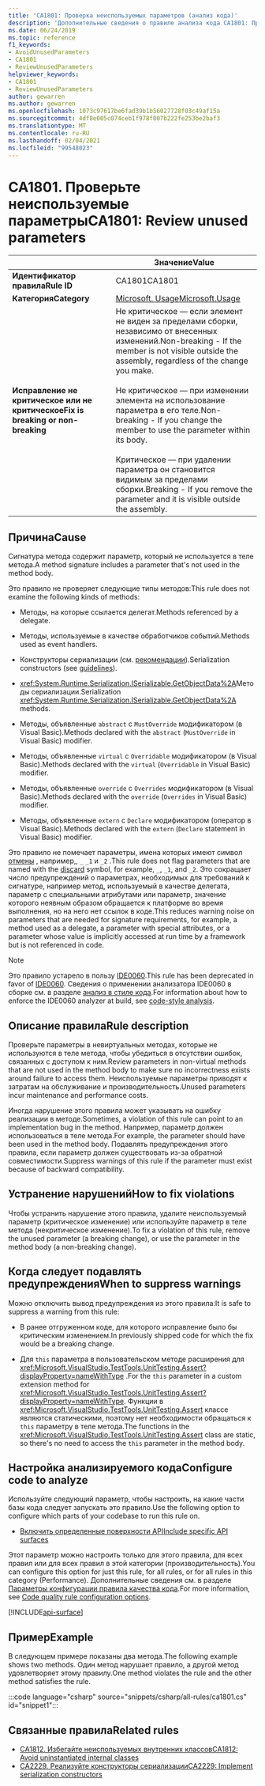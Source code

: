 ```yaml
---
title: 'CA1801: Проверка неиспользуемых параметров (анализ кода)'
description: 'Дополнительные сведения о правиле анализа кода CA1801: Проверка неиспользуемых параметров'
ms.date: 06/24/2019
ms.topic: reference
f1_keywords:
- AvoidUnusedParameters
- CA1801
- ReviewUnusedParameters
helpviewer_keywords:
- CA1801
- ReviewUnusedParameters
author: gewarren
ms.author: gewarren
ms.openlocfilehash: 1073c97617be6fad39b1b56027728f03c49af15a
ms.sourcegitcommit: 4df8e005c074ceb1f978f007b222fe253be2baf3
ms.translationtype: MT
ms.contentlocale: ru-RU
ms.lasthandoff: 02/04/2021
ms.locfileid: "99548023"
---
```

# <a name="ca1801-review-unused-parameters"></a><span data-ttu-id="cd32b-103">CA1801. Проверьте неиспользуемые параметры</span><span class="sxs-lookup"><span data-stu-id="cd32b-103">CA1801: Review unused parameters</span></span>

| | <span data-ttu-id="cd32b-104">Значение</span><span class="sxs-lookup"><span data-stu-id="cd32b-104">Value</span></span> |
|-|-|
| <span data-ttu-id="cd32b-105">**Идентификатор правила**</span><span class="sxs-lookup"><span data-stu-id="cd32b-105">**Rule ID**</span></span> |<span data-ttu-id="cd32b-106">CA1801</span><span class="sxs-lookup"><span data-stu-id="cd32b-106">CA1801</span></span>|
| <span data-ttu-id="cd32b-107">**Категория**</span><span class="sxs-lookup"><span data-stu-id="cd32b-107">**Category**</span></span> |[<span data-ttu-id="cd32b-108">Microsoft. Usage</span><span class="sxs-lookup"><span data-stu-id="cd32b-108">Microsoft.Usage</span></span>](usage-warnings.md)|
| <span data-ttu-id="cd32b-109">**Исправление не критическое или не критическое**</span><span class="sxs-lookup"><span data-stu-id="cd32b-109">**Fix is breaking or non-breaking**</span></span> |<span data-ttu-id="cd32b-110">Не критическое — если элемент не виден за пределами сборки, независимо от внесенных изменений.</span><span class="sxs-lookup"><span data-stu-id="cd32b-110">Non-breaking - If the member is not visible outside the assembly, regardless of the change you make.</span></span><br/><br/><span data-ttu-id="cd32b-111">Не критическое — при изменении элемента на использование параметра в его теле.</span><span class="sxs-lookup"><span data-stu-id="cd32b-111">Non-breaking - If you change the member to use the parameter within its body.</span></span><br/><br/><span data-ttu-id="cd32b-112">Критическое — при удалении параметра он становится видимым за пределами сборки.</span><span class="sxs-lookup"><span data-stu-id="cd32b-112">Breaking - If you remove the parameter and it is visible outside the assembly.</span></span>|

## <a name="cause"></a><span data-ttu-id="cd32b-113">Причина</span><span class="sxs-lookup"><span data-stu-id="cd32b-113">Cause</span></span>

<span data-ttu-id="cd32b-114">Сигнатура метода содержит параметр, который не используется в теле метода.</span><span class="sxs-lookup"><span data-stu-id="cd32b-114">A method signature includes a parameter that's not used in the method body.</span></span>

<span data-ttu-id="cd32b-115">Это правило не проверяет следующие типы методов:</span><span class="sxs-lookup"><span data-stu-id="cd32b-115">This rule does not examine the following kinds of methods:</span></span>

- <span data-ttu-id="cd32b-116">Методы, на которые ссылается делегат.</span><span class="sxs-lookup"><span data-stu-id="cd32b-116">Methods referenced by a delegate.</span></span>

- <span data-ttu-id="cd32b-117">Методы, используемые в качестве обработчиков событий.</span><span class="sxs-lookup"><span data-stu-id="cd32b-117">Methods used as event handlers.</span></span>

- <span data-ttu-id="cd32b-118">Конструкторы сериализации (см. [рекомендации](../../../standard/serialization/serialization-guidelines.md#runtime-serialization)).</span><span class="sxs-lookup"><span data-stu-id="cd32b-118">Serialization constructors (see [guidelines](../../../standard/serialization/serialization-guidelines.md#runtime-serialization)).</span></span>

- <span data-ttu-id="cd32b-119"><xref:System.Runtime.Serialization.ISerializable.GetObjectData%2A>Методы сериализации.</span><span class="sxs-lookup"><span data-stu-id="cd32b-119">Serialization <xref:System.Runtime.Serialization.ISerializable.GetObjectData%2A> methods.</span></span>

- <span data-ttu-id="cd32b-120">Методы, объявленные `abstract` с `MustOverride` модификатором (в Visual Basic).</span><span class="sxs-lookup"><span data-stu-id="cd32b-120">Methods declared with the `abstract` (`MustOverride` in Visual Basic) modifier.</span></span>

- <span data-ttu-id="cd32b-121">Методы, объявленные `virtual` с `Overridable` модификатором (в Visual Basic).</span><span class="sxs-lookup"><span data-stu-id="cd32b-121">Methods declared with the `virtual` (`Overridable` in Visual Basic) modifier.</span></span>

- <span data-ttu-id="cd32b-122">Методы, объявленные `override` с `Overrides` модификатором (в Visual Basic).</span><span class="sxs-lookup"><span data-stu-id="cd32b-122">Methods declared with the `override` (`Overrides` in Visual Basic) modifier.</span></span>

- <span data-ttu-id="cd32b-123">Методы, объявленные `extern` с `Declare` модификатором (оператор в Visual Basic).</span><span class="sxs-lookup"><span data-stu-id="cd32b-123">Methods declared with the `extern` (`Declare` statement in Visual Basic) modifier.</span></span>

<span data-ttu-id="cd32b-124">Это правило не помечает параметры, имена которых имеют символ [отмены](../../../csharp/discards.md) , например,, `_` `_1` и `_2` .</span><span class="sxs-lookup"><span data-stu-id="cd32b-124">This rule does not flag parameters that are named with the [discard](../../../csharp/discards.md) symbol, for example, `_`, `_1`, and `_2`.</span></span> <span data-ttu-id="cd32b-125">Это сокращает число предупреждений о параметрах, необходимых для требований к сигнатуре, например метод, используемый в качестве делегата, параметр с специальными атрибутами или параметр, значение которого неявным образом обращается к платформе во время выполнения, но на него нет ссылок в коде.</span><span class="sxs-lookup"><span data-stu-id="cd32b-125">This reduces warning noise on parameters that are needed for signature requirements, for example, a method used as a delegate, a parameter with special attributes, or a parameter whose value is implicitly accessed at run time by a framework but is not referenced in code.</span></span>

> [!NOTE]
> <span data-ttu-id="cd32b-126">Это правило устарело в пользу [IDE0060](../style-rules/ide0060.md).</span><span class="sxs-lookup"><span data-stu-id="cd32b-126">This rule has been deprecated in favor of [IDE0060](../style-rules/ide0060.md).</span></span> <span data-ttu-id="cd32b-127">Сведения о применении анализатора IDE0060 в сборке см. в разделе [анализ в стиле кода](../overview.md#code-style-analysis).</span><span class="sxs-lookup"><span data-stu-id="cd32b-127">For information about how to enforce the IDE0060 analyzer at build, see [code-style analysis](../overview.md#code-style-analysis).</span></span>

## <a name="rule-description"></a><span data-ttu-id="cd32b-128">Описание правила</span><span class="sxs-lookup"><span data-stu-id="cd32b-128">Rule description</span></span>

<span data-ttu-id="cd32b-129">Проверьте параметры в невиртуальных методах, которые не используются в теле метода, чтобы убедиться в отсутствии ошибок, связанных с доступом к ним.</span><span class="sxs-lookup"><span data-stu-id="cd32b-129">Review parameters in non-virtual methods that are not used in the method body to make sure no incorrectness exists around failure to access them.</span></span> <span data-ttu-id="cd32b-130">Неиспользуемые параметры приводят к затратам на обслуживание и производительность.</span><span class="sxs-lookup"><span data-stu-id="cd32b-130">Unused parameters incur maintenance and performance costs.</span></span>

<span data-ttu-id="cd32b-131">Иногда нарушение этого правила может указывать на ошибку реализации в методе.</span><span class="sxs-lookup"><span data-stu-id="cd32b-131">Sometimes, a violation of this rule can point to an implementation bug in the method.</span></span> <span data-ttu-id="cd32b-132">Например, параметр должен использоваться в теле метода.</span><span class="sxs-lookup"><span data-stu-id="cd32b-132">For example, the parameter should have been used in the method body.</span></span> <span data-ttu-id="cd32b-133">Подавлять предупреждения этого правила, если параметр должен существовать из-за обратной совместимости.</span><span class="sxs-lookup"><span data-stu-id="cd32b-133">Suppress warnings of this rule if the parameter must exist because of backward compatibility.</span></span>

## <a name="how-to-fix-violations"></a><span data-ttu-id="cd32b-134">Устранение нарушений</span><span class="sxs-lookup"><span data-stu-id="cd32b-134">How to fix violations</span></span>

<span data-ttu-id="cd32b-135">Чтобы устранить нарушение этого правила, удалите неиспользуемый параметр (критическое изменение) или используйте параметр в теле метода (некритическое изменение).</span><span class="sxs-lookup"><span data-stu-id="cd32b-135">To fix a violation of this rule, remove the unused parameter (a breaking change), or use the parameter in the method body (a non-breaking change).</span></span>

## <a name="when-to-suppress-warnings"></a><span data-ttu-id="cd32b-136">Когда следует подавлять предупреждения</span><span class="sxs-lookup"><span data-stu-id="cd32b-136">When to suppress warnings</span></span>

<span data-ttu-id="cd32b-137">Можно отключить вывод предупреждения из этого правила:</span><span class="sxs-lookup"><span data-stu-id="cd32b-137">It is safe to suppress a warning from this rule:</span></span>

- <span data-ttu-id="cd32b-138">В ранее отгруженном коде, для которого исправление было бы критическим изменением.</span><span class="sxs-lookup"><span data-stu-id="cd32b-138">In previously shipped code for which the fix would be a breaking change.</span></span>

- <span data-ttu-id="cd32b-139">Для `this` параметра в пользовательском методе расширения для <xref:Microsoft.VisualStudio.TestTools.UnitTesting.Assert?displayProperty=nameWithType> .</span><span class="sxs-lookup"><span data-stu-id="cd32b-139">For the `this` parameter in a custom extension method for <xref:Microsoft.VisualStudio.TestTools.UnitTesting.Assert?displayProperty=nameWithType>.</span></span> <span data-ttu-id="cd32b-140">Функции в <xref:Microsoft.VisualStudio.TestTools.UnitTesting.Assert> классе являются статическими, поэтому нет необходимости обращаться к `this` параметру в теле метода.</span><span class="sxs-lookup"><span data-stu-id="cd32b-140">The functions in the <xref:Microsoft.VisualStudio.TestTools.UnitTesting.Assert> class are static, so there's no need to access the `this` parameter in the method body.</span></span>

## <a name="configure-code-to-analyze"></a><span data-ttu-id="cd32b-141">Настройка анализируемого кода</span><span class="sxs-lookup"><span data-stu-id="cd32b-141">Configure code to analyze</span></span>

<span data-ttu-id="cd32b-142">Используйте следующий параметр, чтобы настроить, на какие части базы кода следует запускать это правило.</span><span class="sxs-lookup"><span data-stu-id="cd32b-142">Use the following option to configure which parts of your codebase to run this rule on.</span></span>

- [<span data-ttu-id="cd32b-143">Включить определенные поверхности API</span><span class="sxs-lookup"><span data-stu-id="cd32b-143">Include specific API surfaces</span></span>](#include-specific-api-surfaces)

<span data-ttu-id="cd32b-144">Этот параметр можно настроить только для этого правила, для всех правил или для всех правил в этой категории (производительность).</span><span class="sxs-lookup"><span data-stu-id="cd32b-144">You can configure this option for just this rule, for all rules, or for all rules in this category (Performance).</span></span> <span data-ttu-id="cd32b-145">Дополнительные сведения см. в разделе [Параметры конфигурации правила качества кода](../code-quality-rule-options.md).</span><span class="sxs-lookup"><span data-stu-id="cd32b-145">For more information, see [Code quality rule configuration options](../code-quality-rule-options.md).</span></span>

[!INCLUDE[api-surface](~/includes/code-analysis/api-surface.md)]

## <a name="example"></a><span data-ttu-id="cd32b-146">Пример</span><span class="sxs-lookup"><span data-stu-id="cd32b-146">Example</span></span>

<span data-ttu-id="cd32b-147">В следующем примере показаны два метода.</span><span class="sxs-lookup"><span data-stu-id="cd32b-147">The following example shows two methods.</span></span> <span data-ttu-id="cd32b-148">Один метод нарушает правило, а другой метод удовлетворяет этому правилу.</span><span class="sxs-lookup"><span data-stu-id="cd32b-148">One method violates the rule and the other method satisfies the rule.</span></span>

:::code language="csharp" source="snippets/csharp/all-rules/ca1801.cs" id="snippet1":::

## <a name="related-rules"></a><span data-ttu-id="cd32b-149">Связанные правила</span><span class="sxs-lookup"><span data-stu-id="cd32b-149">Related rules</span></span>

- [<span data-ttu-id="cd32b-150">CA1812. Избегайте неиспользуемых внутренних классов</span><span class="sxs-lookup"><span data-stu-id="cd32b-150">CA1812: Avoid uninstantiated internal classes</span></span>](ca1812.md)
- [<span data-ttu-id="cd32b-151">CA2229. Реализуйте конструкторы сериализации</span><span class="sxs-lookup"><span data-stu-id="cd32b-151">CA2229: Implement serialization constructors</span></span>](ca2229.md)

